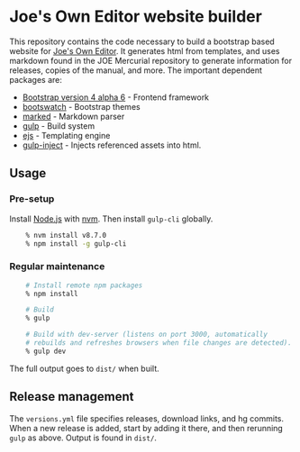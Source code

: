 # Joe's Own Editor website builder

This repository contains the code necessary to build a bootstrap based
website for [Joe's Own Editor](https://sf.net/p/joe-editor).  It generates
html from templates, and uses markdown found in the JOE Mercurial repository
to generate information for releases, copies of the manual, and more.  The
important dependent packages are:

* [Bootstrap version 4 alpha 6](https://v4-alpha.getbootstrap.com/) -
  Frontend framework
* [bootswatch](https://bootswatch.com/) - Bootstrap themes
* [marked](https://github.com/chjj/marked) - Markdown parser
* [gulp](https://gulpjs.com/) - Build system
* [ejs](http://ejs.co/) - Templating engine
* [gulp-inject](https://www.npmjs.com/package/gulp-inject) - Injects
  referenced assets into html.

## Usage

### Pre-setup

Install [Node.js](https://nodejs.org/en/) with
[nvm](https://github.com/creationix/nvm).  Then install `gulp-cli` globally.

```sh
	% nvm install v8.7.0
	% npm install -g gulp-cli
```

### Regular maintenance

```sh
	# Install remote npm packages
	% npm install

	# Build
	% gulp

	# Build with dev-server (listens on port 3000, automatically
	# rebuilds and refreshes browsers when file changes are detected).
	% gulp dev
```

The full output goes to `dist/` when built.

## Release management

The `versions.yml` file specifies releases, download links, and hg commits. 
When a new release is added, start by adding it there, and then rerunning
`gulp` as above.  Output is found in `dist/`.
